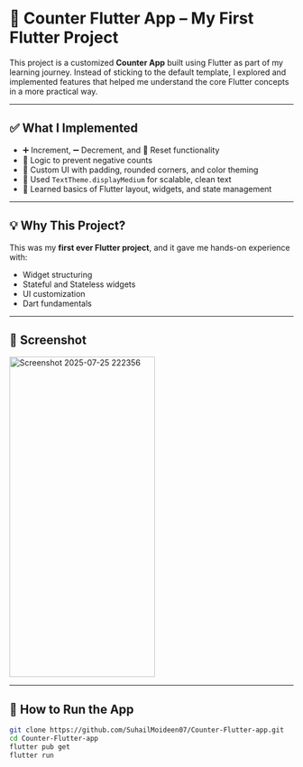 # 🚀 Counter Flutter App – My First Flutter Project

This project is a customized **Counter App** built using Flutter as part of my learning journey. Instead of sticking to the default template, I explored and implemented features that helped me understand the core Flutter concepts in a more practical way.

---

## ✅ What I Implemented

- ➕ Increment, ➖ Decrement, and 🔁 Reset functionality
- 🚫 Logic to prevent negative counts
- 🎨 Custom UI with padding, rounded corners, and color theming
- 📝 Used `TextTheme.displayMedium` for scalable, clean text
- 🧠 Learned basics of Flutter layout, widgets, and state management

---

## 💡 Why This Project?

This was my **first ever Flutter project**, and it gave me hands-on experience with:
- Widget structuring
- Stateful and Stateless widgets
- UI customization
- Dart fundamentals

---

## 📸 Screenshot

<img width="258" height="568" alt="Screenshot 2025-07-25 222356" src="https://github.com/user-attachments/assets/f2b61e7a-1479-4d82-a8e2-e47579df7fd5" />


---

## 🚀 How to Run the App

```bash
git clone https://github.com/SuhailMoideen07/Counter-Flutter-app.git
cd Counter-Flutter-app
flutter pub get
flutter run
